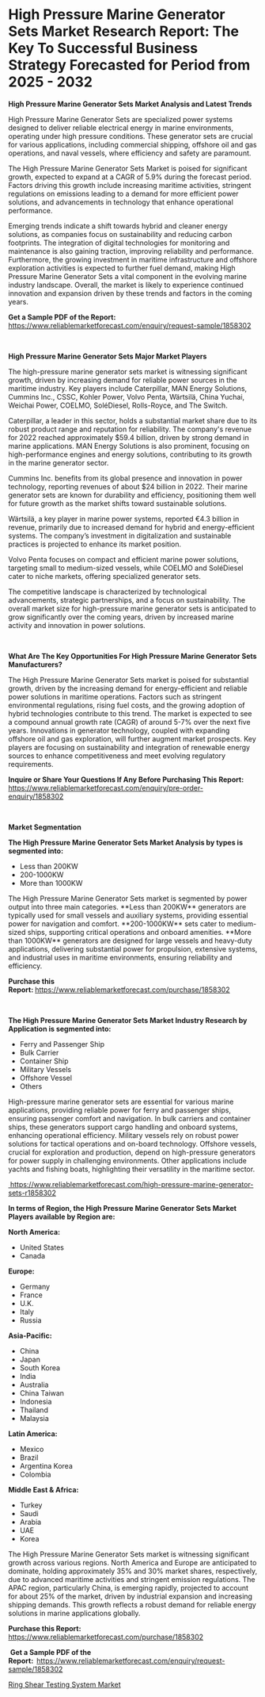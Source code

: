 <p><h1>High Pressure Marine Generator Sets Market Research Report: The Key To Successful Business Strategy Forecasted for Period from 2025 - 2032</h1></p><p><strong>High Pressure Marine Generator Sets Market Analysis and Latest Trends</strong></p>
<p><p>High Pressure Marine Generator Sets are specialized power systems designed to deliver reliable electrical energy in marine environments, operating under high pressure conditions. These generator sets are crucial for various applications, including commercial shipping, offshore oil and gas operations, and naval vessels, where efficiency and safety are paramount.</p><p>The High Pressure Marine Generator Sets Market is poised for significant growth, expected to expand at a CAGR of 5.9% during the forecast period. Factors driving this growth include increasing maritime activities, stringent regulations on emissions leading to a demand for more efficient power solutions, and advancements in technology that enhance operational performance. </p><p>Emerging trends indicate a shift towards hybrid and cleaner energy solutions, as companies focus on sustainability and reducing carbon footprints. The integration of digital technologies for monitoring and maintenance is also gaining traction, improving reliability and performance. Furthermore, the growing investment in maritime infrastructure and offshore exploration activities is expected to further fuel demand, making High Pressure Marine Generator Sets a vital component in the evolving marine industry landscape. Overall, the market is likely to experience continued innovation and expansion driven by these trends and factors in the coming years.</p></p>
<p><strong>Get a Sample PDF of the Report:&nbsp;</strong> <a href="https://www.reliablemarketforecast.com/enquiry/request-sample/1858302?utm_campaign=3089&utm_medium=2&utm_source=Github&utm_content=ia&utm_term=12042025&utm_id=high-pressure-marine-generator-sets">https://www.reliablemarketforecast.com/enquiry/request-sample/1858302</a></p>
<p>&nbsp;</p>
<p><strong>High Pressure Marine Generator Sets Major Market Players</strong></p>
<p><p>The high-pressure marine generator sets market is witnessing significant growth, driven by increasing demand for reliable power sources in the maritime industry. Key players include Caterpillar, MAN Energy Solutions, Cummins Inc., CSSC, Kohler Power, Volvo Penta, Wärtsilä, China Yuchai, Weichai Power, COELMO, SoléDiesel, Rolls-Royce, and The Switch.</p><p>Caterpillar, a leader in this sector, holds a substantial market share due to its robust product range and reputation for reliability. The company's revenue for 2022 reached approximately $59.4 billion, driven by strong demand in marine applications. MAN Energy Solutions is also prominent, focusing on high-performance engines and energy solutions, contributing to its growth in the marine generator sector.</p><p>Cummins Inc. benefits from its global presence and innovation in power technology, reporting revenues of about $24 billion in 2022. Their marine generator sets are known for durability and efficiency, positioning them well for future growth as the market shifts toward sustainable solutions.</p><p>Wärtsilä, a key player in marine power systems, reported €4.3 billion in revenue, primarily due to increased demand for hybrid and energy-efficient systems. The company’s investment in digitalization and sustainable practices is projected to enhance its market position.</p><p>Volvo Penta focuses on compact and efficient marine power solutions, targeting small to medium-sized vessels, while COELMO and SoléDiesel cater to niche markets, offering specialized generator sets.</p><p>The competitive landscape is characterized by technological advancements, strategic partnerships, and a focus on sustainability. The overall market size for high-pressure marine generator sets is anticipated to grow significantly over the coming years, driven by increased marine activity and innovation in power solutions.</p></p>
<p>&nbsp;</p>
<p><strong>What Are The Key Opportunities For High Pressure Marine Generator Sets Manufacturers?</strong></p>
<p><p>The High Pressure Marine Generator Sets market is poised for substantial growth, driven by the increasing demand for energy-efficient and reliable power solutions in maritime operations. Factors such as stringent environmental regulations, rising fuel costs, and the growing adoption of hybrid technologies contribute to this trend. The market is expected to see a compound annual growth rate (CAGR) of around 5-7% over the next five years. Innovations in generator technology, coupled with expanding offshore oil and gas exploration, will further augment market prospects. Key players are focusing on sustainability and integration of renewable energy sources to enhance competitiveness and meet evolving regulatory requirements.</p></p>
<p><strong>Inquire or Share Your Questions If Any Before Purchasing This Report:</strong> <a href="https://www.reliablemarketforecast.com/enquiry/pre-order-enquiry/1858302?utm_campaign=3089&utm_medium=2&utm_source=Github&utm_content=ia&utm_term=12042025&utm_id=high-pressure-marine-generator-sets">https://www.reliablemarketforecast.com/enquiry/pre-order-enquiry/1858302</a></p>
<p>&nbsp;</p>
<p><strong>Market Segmentation</strong></p>
<p><strong>The High Pressure Marine Generator Sets Market Analysis by types is segmented into:</strong></p>
<p><ul><li>Less than 200KW</li><li>200-1000KW</li><li>More than 1000KW</li></ul></p>
<p><p>The High Pressure Marine Generator Sets market is segmented by power output into three main categories. **Less than 200KW** generators are typically used for small vessels and auxiliary systems, providing essential power for navigation and comfort. **200-1000KW** sets cater to medium-sized ships, supporting critical operations and onboard amenities. **More than 1000KW** generators are designed for large vessels and heavy-duty applications, delivering substantial power for propulsion, extensive systems, and industrial uses in maritime environments, ensuring reliability and efficiency.</p></p>
<p><strong>Purchase this Report:&nbsp;</strong><a href="https://www.reliablemarketforecast.com/purchase/1858302?utm_campaign=3089&utm_medium=2&utm_source=Github&utm_content=ia&utm_term=12042025&utm_id=high-pressure-marine-generator-sets">https://www.reliablemarketforecast.com/purchase/1858302</a></p>
<p>&nbsp;</p>
<p><strong>The High Pressure Marine Generator Sets Market Industry Research by Application is segmented into:</strong></p>
<p><ul><li>Ferry and Passenger Ship</li><li>Bulk Carrier</li><li>Container Ship</li><li>Military Vessels</li><li>Offshore Vessel</li><li>Others</li></ul></p>
<p><p>High-pressure marine generator sets are essential for various marine applications, providing reliable power for ferry and passenger ships, ensuring passenger comfort and navigation. In bulk carriers and container ships, these generators support cargo handling and onboard systems, enhancing operational efficiency. Military vessels rely on robust power solutions for tactical operations and on-board technology. Offshore vessels, crucial for exploration and production, depend on high-pressure generators for power supply in challenging environments. Other applications include yachts and fishing boats, highlighting their versatility in the maritime sector.</p></p>
<p><a href="https://www.reliablemarketforecast.com/high-pressure-marine-generator-sets-r1858302?utm_campaign=3089&utm_medium=2&utm_source=Github&utm_content=ia&utm_term=12042025&utm_id=high-pressure-marine-generator-sets">&nbsp;https://www.reliablemarketforecast.com/high-pressure-marine-generator-sets-r1858302</a></p>
<p><strong>In terms of Region, the High Pressure Marine Generator Sets Market Players available by Region are:</strong></p>
<p>
    <p> <strong> North America: </strong>
        <ul>
            <li>United States</li>
            <li>Canada</li>
        </ul>
        </p> 
    <p> <strong> Europe: </strong>
        <ul>
            <li>Germany</li>
            <li>France</li>
            <li>U.K.</li>
            <li>Italy</li>
            <li>Russia</li>
        </ul>
        </p> 
    <p> <strong> Asia-Pacific: </strong>
        <ul>
            <li>China</li>
            <li>Japan</li>
            <li>South Korea</li>
            <li>India</li>
            <li>Australia</li>
            <li>China Taiwan</li>
            <li>Indonesia</li>
            <li>Thailand</li>
            <li>Malaysia</li>
        </ul>
        </p> 
    <p> <strong> Latin America: </strong>
        <ul>
            <li>Mexico</li>
            <li>Brazil</li>
            <li>Argentina Korea</li>
            <li>Colombia</li>
        </ul>
        </p> 
    <p> <strong> Middle East & Africa: </strong>
        <ul>
            <li>Turkey</li>
            <li>Saudi</li>
            <li>Arabia</li>
            <li>UAE</li>
            <li>Korea</li>
        </ul>
    </p>
    </p>
<p><p>The High Pressure Marine Generator Sets market is witnessing significant growth across various regions. North America and Europe are anticipated to dominate, holding approximately 35% and 30% market shares, respectively, due to advanced maritime activities and stringent emission regulations. The APAC region, particularly China, is emerging rapidly, projected to account for about 25% of the market, driven by industrial expansion and increasing shipping demands. This growth reflects a robust demand for reliable energy solutions in marine applications globally.</p></p>
<p><strong>Purchase this Report: </strong><a href="https://www.reliablemarketforecast.com/purchase/1858302?utm_campaign=3089&utm_medium=2&utm_source=Github&utm_content=ia&utm_term=12042025&utm_id=high-pressure-marine-generator-sets">https://www.reliablemarketforecast.com/purchase/1858302</a></p>
<p>&nbsp;<strong>Get a Sample PDF of the Report:&nbsp;&nbsp;</strong><a href="https://www.reliablemarketforecast.com/enquiry/request-sample/1858302?utm_campaign=3089&utm_medium=2&utm_source=Github&utm_content=ia&utm_term=12042025&utm_id=high-pressure-marine-generator-sets">https://www.reliablemarketforecast.com/enquiry/request-sample/1858302</a></p>
<p><strong></strong></p>
<p><p><a href="https://github.com/zitanebeibit9/Market-Research-Report-List-1/blob/main/ring-shear-testing-system-market.md?utm_campaign=3089&utm_medium=2&utm_source=Github&utm_content=ia&utm_term=12042025&utm_id=high-pressure-marine-generator-sets">Ring Shear Testing System Market</a></p></p>